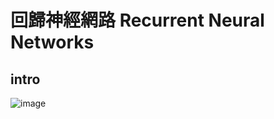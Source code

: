 回歸神經網路 Recurrent Neural Networks
=============

intro
-------------
![image](https://github.com/cbc106013/DL-Study-Notes/blob/master/Recurrent_Neural_Networks/rnn1.jpg)
